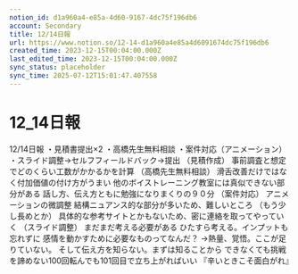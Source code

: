 ```yaml
---
notion_id: d1a960a4-e85a-4d60-9167-4dc75f196db6
account: Secondary
title: 12/14日報
url: https://www.notion.so/12-14-d1a960a4e85a4d6091674dc75f196db6
created_time: 2023-12-15T00:04:00.000Z
last_edited_time: 2023-12-15T00:04:00.000Z
sync_status: placeholder
sync_time: 2025-07-12T15:01:47.407558
---
```

# 12_14日報

12/14日報
・見積書提出×2
・高橋先生無料相談
・案件対応（アニメーション）
・スライド調整→セルフフィールドバック→提出
（見積作成）
事前調査と想定でどのくらい工数がかかるかを計算
（高橋先生無料相談）
滑舌改善だけではなく付加価値の付け方がうまい
他のボイストレーニング教室には真似できない部分がある
話し方、伝え方ともに勉強になりまくりの９０分
（案件対応）
アニメーションの微調整
結構ニュアンス的な部分が多いため、難しいところ
（もう少し長めとか）
具体的な参考サイトとかもないため、密に連絡を取ってやっていく
（スライド調整）
まだまだ考える必要がある
ひたすら考える。インプットも忘れずに
感情を動かすために必要なものってなんだ？
→熱量、覚悟。ここが足りていない。
そして伝え方を知らない。まずは知ることから
できなくても挑戦を諦めない100回転んでも101回目で立ち上がればいい
『辛いときこそ面白がれ』